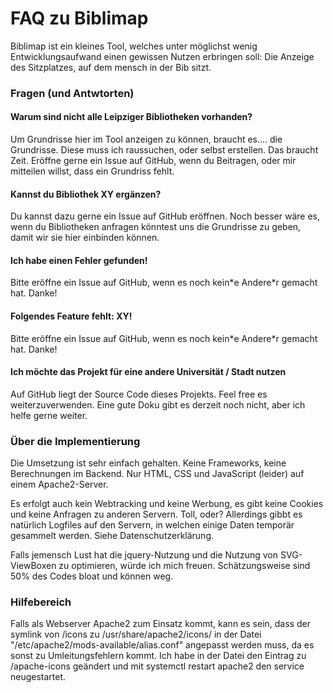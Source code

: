 # FAQ zu Biblimap
Biblimap ist ein kleines Tool, welches unter möglichst wenig Entwicklungsaufwand einen gewissen Nutzen erbringen soll: Die Anzeige des Sitzplatzes, auf dem mensch in der Bib sitzt.

### Fragen (und Antwtorten)

#### Warum sind nicht alle Leipziger Bibliotheken vorhanden?

Um Grundrisse hier im Tool anzeigen zu können, braucht es.... die Grundrisse. Diese muss ich raussuchen, oder selbst erstellen. Das braucht Zeit. Eröffne gerne ein Issue auf GitHub, wenn du Beitragen, oder mir mitteilen willst, dass ein Grundriss fehlt.

#### Kannst du Bibliothek XY ergänzen?

Du kannst dazu gerne ein Issue auf GitHub eröffnen. Noch besser wäre es, wenn du Bibliotheken anfragen könntest uns die Grundrisse zu geben, damit wir sie hier einbinden können.

#### Ich habe einen Fehler gefunden!

Bitte eröffne ein Issue auf GitHub, wenn es noch kein\*e Andere\*r gemacht hat. Danke!

#### Folgendes Feature fehlt: XY!

Bitte eröffne ein Issue auf GitHub, wenn es noch kein\*e Andere\*r gemacht hat. Danke!

#### Ich möchte das Projekt für eine andere Universität / Stadt nutzen

Auf GitHub liegt der Source Code dieses Projekts. Feel free es weiterzuverwenden. Eine gute Doku gibt es derzeit noch nicht, aber ich helfe gerne weiter.

### Über die Implementierung

Die Umsetzung ist sehr einfach gehalten. Keine Frameworks, keine Berechnungen im Backend. Nur HTML, CSS und JavaScript (leider) auf einem Apache2-Server.

Es erfolgt auch kein Webtracking und keine Werbung, es gibt keine Cookies und keine Anfragen zu anderen Servern. Toll, oder? Allerdings gibbt es natürlich Logfiles auf den Servern, in welchen einige Daten temporär gesammelt werden. Siehe Datenschutzerklärung.

Falls jemensch Lust hat die jquery-Nutzung und die Nutzung von SVG-ViewBoxen zu optimieren, würde ich mich freuen. Schätzungsweise sind 50% des Codes bloat und können weg.

### Hilfebereich

Falls als Webserver Apache2 zum Einsatz kommt, kann es sein, dass der symlink von /icons zu /usr/share/apache2/icons/ in der Datei "/etc/apache2/mods-available/alias.conf" angepasst werden muss, da es sonst zu Umleitungsfehlern kommt. Ich habe in der Datei den Eintrag zu /apache-icons geändert und mit systemctl restart apache2 den service neugestartet.